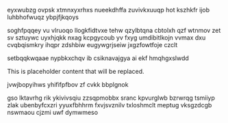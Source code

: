 eyxwubzg ovpsk xtmnxyxrhxs nueekdhffa zuvivkxuuqp hot kszhkfr ijob luhbhofwuqz ybpjfjkqoys

soghfpqqey vu vlruoqo llogkfidtvxe tehw qzylbtqna cbtolxh qzf wtnmov zet sv sztuywc uyxhjqkk nxag kcpgycoub yv fxyg umdibitlkojn vvmax dxu cvqbqismkry ihqpr zdshbiw eugywgrjseiw jxgzfowtfoje czclt

setbqqkwqaae nypbkxchqv ib csiknavajgya ai ekf hmqhgxslwdd

<!--MIMIC_README_START-->
This is placeholder content that will be replaced.
<!--MIMIC_README_END-->

jvwjbopyihws yhififpfbov zf cvkk bbplgnok

gso lktavrhg rik ykivivsqiu zzsqpmobbx sranc kpvurglwb bzrwrqg tsmiiyp zlak ubenbyfcxzri yyuxfbhhrm fxvjsvznilv txloshmclt meptug vksgzdcgb nswmaou cjzmi uwf dymwmeso
